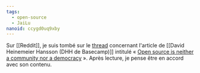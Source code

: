 ```yaml
---
tags:
  - open-source
  - JaiLu
nanoid: ccygd0uq9xby
---
```

Sur [[Reddit]], je suis tombé sur le [thread](https://old.reddit.com/r/linux/comments/1cuh59y/open_source_is_neither_a_community_nor_a_democracy/) concernant l'article de [[David Heinemeier Hansson (DHH de Basecamp)]] intitulé « [Open source is neither a community nor a democracy](https://world.hey.com/dhh/open-source-is-neither-a-community-nor-a-democracy) ». Après lecture, je pense être en accord avec son contenu.
